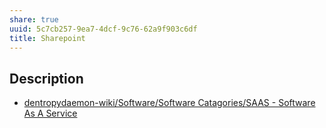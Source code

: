 ```yaml
---
share: true
uuid: 5c7cb257-9ea7-4dcf-9c76-62a9f903c6df
title: Sharepoint
---
```

## Description

* [dentropydaemon-wiki/Software/Software Catagories/SAAS - Software As A Service](/undefined)